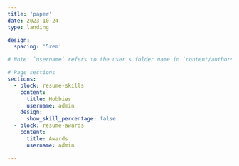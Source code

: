 ```yaml
---
title: 'paper'
date: 2023-10-24
type: landing

design:
  spacing: '5rem'

# Note: `username` refers to the user's folder name in `content/authors/`

# Page sections
sections:
  - block: resume-skills
    content:
      title: Hobbies
      username: admin
    design:
      show_skill_percentage: false
  - block: resume-awards
    content:
      title: Awards
      username: admin

---
```

